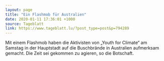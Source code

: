 ```yaml
---
layout: page
title: "Ein Flashmob für Australien"
date: 2020-01-11 17:36:01 +1000
source: Tageblatt
link: https://www.tageblatt.lu/?post_type=post&p=794289
---
```


Mit einem Flashmob haben die Aktivisten von „Youth for Climate“ am Samstag in der Hauptstadt auf die Buschbrände in Australien aufmerksam gemacht. Die Zeit sei gekommen zu agieren, so die Botschaft.